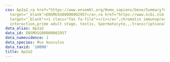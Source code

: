 ```yaml
---
csv: Ap2a2,<a href="https://www.ensembl.org/Homo_sapiens/Gene/Summary?db=core;g=ENSMUSG00000002957"
  target="_blank">ENSMUSG00000002957</a>,<a href="https://www.ncbi.nlm.nih.gov/pubmed/25450459"
  target="_blank"><i class="fas fa-file"></i></a>",chromatin immunoprecipitation assay,direct
  interaction,prime adult stage, testis, Spermatocyte,,,transcriptional regulation,
data_alias: Ap2a2
data_id: ENSMUSG00000002957
data_numevidence: 1
data_species: Mus musculus
data_taxid: '10090'
title: Ap2a2
---
```

